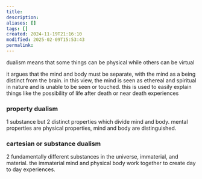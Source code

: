 ```yaml
---
title: 
description: 
aliases: []
tags: []
created: 2024-11-19T21:16:10
modified: 2025-02-09T15:53:43
permalink:
---
```


dualism means that some things can be physical while others can be virtual 

it argues that the mind and body must be separate, with the mind as a being distinct from the brain.
in this view, the mind is seen as ethereal and spiritual in nature and is unable to be seen or touched.
this is used to easily explain things like the possibility of life after death or near death experiences

### property dualism

1 substance but 2 distinct properties which divide mind and body.
mental properties are physical properties, mind and body are distinguished.

### cartesian or substance dualism

2 fundamentally different substances in the universe, immaterial, and material.
the immaterial mind and physical body work together to create day to day experiences.

